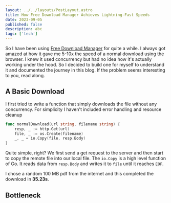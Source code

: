 ```yaml
---
layout: ../../layouts/PostLayout.astro
title: How Free Download Manager Achieves Lightning-Fast Speeds
date: 2023-09-05
published: false
description: abc
tags: ['tech']
---
```

So I have been using [Free Download Manager](https://www.freedownloadmanager.org/) for quite a while. I always got amazed at how it gave me 5-10x the speed of a normal download using the browser. I knew it used concurrency but had no idea how it's actually working under the hood. So I decided to build one for myself to understand it and documented the journey in this blog. If the problem seems interesting to you, read along.

## A Basic Download

I first tried to write a function that simply downloads the file without any concurrency. For simplicity I haven't included error handling and resource cleanup

```go
func normalDownload(url string, filename string) {
	resp, _ := http.Get(url)
	file, _ := os.Create(filename)
	_, _ = io.Copy(file, resp.Body)
}
```
Quite simple, right? We first send a get request to the server and then start to copy the remote file into our local file. The `io.Copy` is a high level function of Go. It reads data from `resp.Body` and writes it to `file` until it reaches `EOF`.

I chose a random 100 MB pdf from the internet and this completed the download in **35.23s**. 

## Bottleneck

